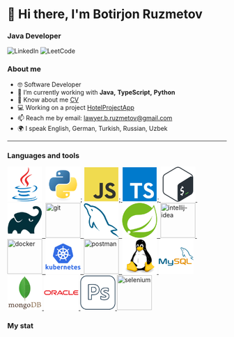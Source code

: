 <div id="header">
    <h1>👋 Hi there, I'm Botirjon Ruzmetov</h1>
    <h3>Java Developer</h3>
</div>
		
<div id="socials"">
	<a href="https://www.linkedin.com/in/botirjon-ruzmetov-4163861b7/" style="text-decoration: none;">
	<img src="https://img.shields.io/badge/LinkedIn-blue?style=for-the-badge&logo=linkedin&logoColor=white" heigth="100px" alt="LinkedIn""/>
	</a>
	<a href="https://leetcode.com/Botirjon_Ruzmetov/" style="text-decoration: none;">
	<img src="https://img.shields.io/badge/LeetCode-red?style=for-the-badge&logo=leetcode&logoColor=white" alt="LeetCode"/>
	</a>
</div>
  
### About me
- 🤓 Software Developer
- 🌱 I’m currently working with **Java,** **TypeScript,** **Python**
- 📄 Know about me [CV](https://github.com/BotirJon2023/Basic_Java/tree/main/CV_B.Ruzmetov.pdf)
- 💻 Working on a project [HotelProjectApp](https://github.com/BotirJon2023/Basic_Java/tree/main/HotelProjectApp)
- 📫 Reach me by email: lawyer.b.ruzmetov@gmail.com
- 🌍 I speak English, German, Turkish, Russian, Uzbek 


---
		
### Languages and tools

<img src="https://github.com/devicons/devicon/blob/v2.15.1/icons/java/java-original.svg" title="java" width="80" height="80"/>&nbsp;
<img src="https://raw.githubusercontent.com/devicons/devicon/master/icons/python/python-original.svg" title="python" width="80" height="80"/>; 
<a href="https://developer.mozilla.org/en-US/docs/Web/JavaScript" target="_blank" rel="noreferrer"> 
<img src="https://raw.githubusercontent.com/devicons/devicon/master/icons/javascript/javascript-original.svg" title="javascript" width="80" height="80"/>;
<img src="https://github.com/devicons/devicon/blob/v2.15.1/icons/typescript/typescript-original.svg" title="typescript" width="80" height="80"/>;
<img src="https://github.com/devicons/devicon/blob/v2.15.1/icons/bash/bash-original.svg" title="bash" width="80" height="80"/>&nbsp;
<img src="https://github.com/devicons/devicon/blob/v2.15.1/icons/gradle/gradle-plain.svg" title="gradle" width="80" height="80"/>&nbsp;
<img src="https://cdn.jsdelivr.net/gh/devicons/devicon/icons/git/git-plain.svg" title="git" width="80" height="80"/>&nbsp;
<img src="https://github.com/devicons/devicon/blob/v2.15.1/icons/mysql/mysql-original.svg" title="mysql" width="80" height="80"/>&nbsp;
<img src="https://github.com/devicons/devicon/blob/v2.15.1/icons/spring/spring-original.svg" title="spring" width="80" height="80"/>&nbsp;
<img src="https://img.icons8.com/color/96/000000/intellij-idea.png" title="intellij-idea" width="80" height="80"/>&nbsp;
<img src="https://skillicons.dev/icons?i=docker" title="docker" width="80" height="80"/>&nbsp;
<img src="https://github.com/devicons/devicon/blob/v2.15.1/icons/kubernetes/kubernetes-plain-wordmark.svg" title="kubernetes" width="80" height="80"/>&nbsp;
<img src="https://cdn.simpleicons.org/postman/FF6C37" title="postman" width="80" height="80"/>&nbsp;
<a href="https://www.linux.org/" target="_blank" rel="noreferrer"> <img src="https://raw.githubusercontent.com/devicons/devicon/master/icons/linux/linux-original.svg" title="linux" width="80" height="80"/> </a> 
<a href="https://www.mysql.com/" target="_blank" rel="noreferrer"> <img src="https://raw.githubusercontent.com/devicons/devicon/master/icons/mysql/mysql-original-wordmark.svg" title="mysql" width="80" height="80"/> </a>
<a href="https://www.mongodb.com/" target="_blank" rel="noreferrer"> <img src="https://raw.githubusercontent.com/devicons/devicon/master/icons/mongodb/mongodb-original-wordmark.svg" title="mongodb" width="80" height="80"/> </a> 
 <a href="https://www.oracle.com/" target="_blank" rel="noreferrer"> <img src="https://raw.githubusercontent.com/devicons/devicon/master/icons/oracle/oracle-original.svg" title="oracle" width="80" height="80"/> </a> <a href="https://www.photoshop.com/en" target="_blank" rel="noreferrer"> <img src="https://raw.githubusercontent.com/devicons/devicon/master/icons/photoshop/photoshop-line.svg" title="photoshop" width="80" height="80"/> </a> 
<a href="https://www.selenium.dev" target="_blank" rel="noreferrer"> <img src="https://raw.githubusercontent.com/detain/svg-logos/780f25886640cef088af994181646db2f6b1a3f8/svg/selenium-logo.svg" title="selenium" width="80" height="80"/> </a> 
</p>

### My stat

<div id="stat" align="center">
	<img src="https://github-profile-summary-cards.vercel.app/api/cards/profile-details?username=BotirJon2023&theme=github_dark" alt=""/>
	<img src="https://github-profile-summary-cards.vercel.app/api/cards/most-commit-language?username=BotirJon2023&theme=github_dark" alt=""/>
	<img src="https://github-profile-summary-cards.vercel.app/api/cards/stats?username=BotirJon2023&theme=github_dark" alt=""/>
</div>
		
		
<!--
**BotirJon2023/BotirJon2023** is a ✨ _special_ ✨ repository because its `README.md` (this file) appears on your GitHub profile.

Here are some ideas to get you started:

- 🔭 I’m currently working on ...
- 🌱 I’m currently learning ...
- 👯 I’m looking to collaborate on ...
- 🤔 I’m looking for help with ...
- 💬 Ask me about ...
- 📫 How to reach me: ...
- 😄 Pronouns: ...
- ⚡ Fun fact: ...
-->

